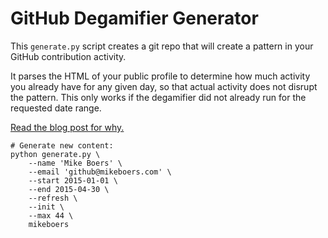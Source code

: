 # GitHub Degamifier Generator

This `generate.py` script creates a git repo that will create a pattern in your GitHub contribution activity.

It parses the HTML of your public profile to determine how much activity you already have for any given day, so that actual activity does not disrupt the pattern. This only works if the degamifier did not already run for the requested date range.

[Read the blog post for why.][blog]

~~~
# Generate new content:
python generate.py \
    --name 'Mike Boers' \
    --email 'github@mikeboers.com' \
    --start 2015-01-01 \
    --end 2015-04-30 \
    --refresh \
    --init \
    --max 44 \
    mikeboers

~~~

[blog]: http://mikeboers.com/blog/2014/10/26/the-evils-of-gamifying-git
